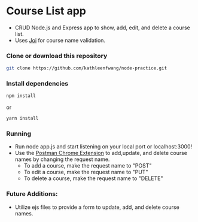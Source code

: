 # Course List app 

- CRUD Node.js and Express app to show, add, edit, and delete a course list. 
- Uses [Joi](https://www.npmjs.com/package/joi) for course name validation. 

### Clone or download this repository

```sh
git clone https://github.com/kathleenfwang/node-practice.git
```

### Install dependencies

```sh
npm install
```

or

```sh
yarn install
```
### Running
- Run node app.js and start listening on your local port or localhost:3000! 
- Use the [Postman Chrome Extension](https://chrome.google.com/webstore/detail/postman/fhbjgbiflinjbdggehcddcbncdddomop?hl=en) to add,update, and delete course names by changing the request name. 
  - To add a course, make the request name to "POST"
  - To edit a course, make the request name to "PUT"
  - To delete a course, make the request name to "DELETE"

### Future Additions: 
- Utilize ejs files to provide a form to update, add, and delete course names. 
